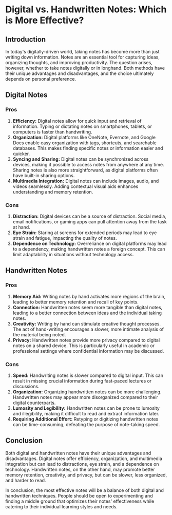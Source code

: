 # Digital vs. Handwritten Notes: Which is More Effective?

## Introduction

In today's digitally-driven world, taking notes has become more than just writing down information. Notes are an essential tool for capturing ideas, organizing thoughts, and improving productivity. The question arises, however, whether to take notes digitally or in longhand. Both methods have their unique advantages and disadvantages, and the choice ultimately depends on personal preference.

## Digital Notes

### Pros

1. **Efficiency:** Digital notes allow for quick input and retrieval of information. Typing or dictating notes on smartphones, tablets, or computers is faster than handwriting.
2. **Organization:** Digital platforms like OneNote, Evernote, and Google Docs enable easy organization with tags, shortcuts, and searchable databases. This makes finding specific notes or information easier and quicker.
3. **Syncing and Sharing:** Digital notes can be synchronized across devices, making it possible to access notes from anywhere at any time. Sharing notes is also more straightforward, as digital platforms often have built-in sharing options.
4. **Multimedia Integration:** Digital notes can include images, audio, and videos seamlessly. Adding contextual visual aids enhances understanding and memory retention.

### Cons

1. **Distraction:** Digital devices can be a source of distraction. Social media, email notifications, or gaming apps can pull attention away from the task at hand.
2. **Eye Strain:** Staring at screens for extended periods may lead to eye strain and fatigue, impacting the quality of notes.
3. **Dependence on Technology:** Overreliance on digital platforms may lead to a dependency, making handwritten notes a foreign concept. This can limit adaptability in situations without technology access.

## Handwritten Notes

### Pros

1. **Memory Aid:** Writing notes by hand activates more regions of the brain, leading to better memory retention and recall of key points.
2. **Connection:** Handwritten notes seem more tangible than digital notes, leading to a better connection between ideas and the individual taking notes.
3. **Creativity:** Writing by hand can stimulate creative thought processes. The act of hand-writing encourages a slower, more intimate analysis of the material being noted.
4. **Privacy:** Handwritten notes provide more privacy compared to digital notes on a shared device. This is particularly useful in academic or professional settings where confidential information may be discussed.

### Cons

1. **Speed:** Handwriting notes is slower compared to digital input. This can result in missing crucial information during fast-paced lectures or discussions.
2. **Organization:** Organizing handwritten notes can be more challenging. Handwritten notes may appear more disorganized compared to their digital counterparts.
3. **Lumosity and Legibility:** Handwritten notes can be prone to lumosity and illegibility, making it difficult to read and extract information later.
4. **Requiring Additional Effort:** Retyping or digitizing handwritten notes can be time-consuming, defeating the purpose of note-taking speed.

## Conclusion

Both digital and handwritten notes have their unique advantages and disadvantages. Digital notes offer efficiency, organization, and multimedia integration but can lead to distractions, eye strain, and a dependence on technology. Handwritten notes, on the other hand, may promote better memory retention, creativity, and privacy, but can be slower, less organized, and harder to read.

In conclusion, the most effective notes will be a balance of both digital and handwritten techniques. People should be open to experimenting and finding a middle ground that optimizes their notes' effectiveness while catering to their individual learning styles and needs.